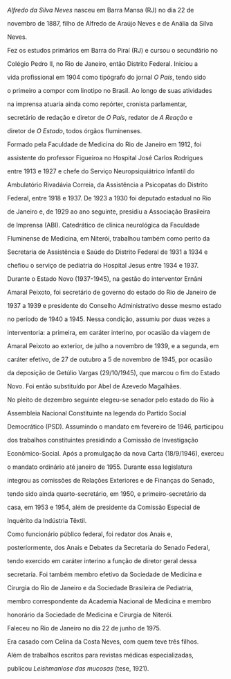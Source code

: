 

*Alfredo da Silva Neves* nasceu em Barra Mansa (RJ) no dia 22 de

novembro de 1887, filho de Alfredo de Araújo Neves e de Anália da Silva

Neves.



Fez os estudos primários em Barra do Piraí (RJ) e cursou o secundário no

Colégio Pedro II, no Rio de Janeiro, então Distrito Federal. Iniciou a

vida profissional em 1904 como tipógrafo do jornal *O País*, tendo sido

o primeiro a compor com linotipo no Brasil. Ao longo de suas atividades

na imprensa atuaria ainda como repórter, cronista parlamentar,

secretário de redação e diretor de *O País*, redator de *A Reação* e

diretor de *O Estado*, todos órgãos fluminenses.



Formado pela Faculdade de Medicina do Rio de Janeiro em 1912, foi

assistente do professor Figueiroa no Hospital José Carlos Rodrigues

entre 1913 e 1927 e chefe do Serviço Neuropsiquiátrico Infantil do

Ambulatório Rivadávia Correia, da Assistência a Psicopatas do Distrito

Federal, entre 1918 e 1937. De 1923 a 1930 foi deputado estadual no Rio

de Janeiro e, de 1929 ao ano seguinte, presidiu a Associação Brasileira

de Imprensa (ABI). Catedrático de clínica neurológica da Faculdade

Fluminense de Medicina, em Niterói, trabalhou também como perito da

Secretaria de Assistência e Saúde do Distrito Federal de 1931 a 1934 e

chefiou o serviço de pediatria do Hospital Jesus entre 1934 e 1937.



Durante o Estado Novo (1937-1945), na gestão do interventor Ernâni

Amaral Peixoto, foi secretário de governo do estado do Rio de Janeiro de

1937 a 1939 e presidente do Conselho Administrativo desse mesmo estado

no período de 1940 a 1945. Nessa condição, assumiu por duas vezes a

interventoria: a primeira, em caráter interino, por ocasião da viagem de

Amaral Peixoto ao exterior, de julho a novembro de 1939, e a segunda, em

caráter efetivo, de 27 de outubro a 5 de novembro de 1945, por ocasião

da deposição de Getúlio Vargas (29/10/1945), que marcou o fim do Estado

Novo. Foi então substituído por Abel de Azevedo Magalhães.



No pleito de dezembro seguinte elegeu-se senador pelo estado do Rio à

Assembleia Nacional Constituinte na legenda do Partido Social

Democrático (PSD). Assumindo o mandato em fevereiro de 1946, participou

dos trabalhos constituintes presidindo a Comissão de Investigação

Econômico-Social. Após a promulgação da nova Carta (18/9/1946), exerceu

o mandato ordinário até janeiro de 1955. Durante essa legislatura

integrou as comissões de Relações Exteriores e de Finanças do Senado,

tendo sido ainda quarto-secretário, em 1950, e primeiro-secretário da

casa, em 1953 e 1954, além de presidente da Comissão Especial de

Inquérito da Indústria Têxtil.



Como funcionário público federal, foi redator dos Anais e,

posteriormente, dos Anais e Debates da Secretaria do Senado Federal,

tendo exercido em caráter interino a função de diretor geral dessa

secretaria. Foi também membro efetivo da Sociedade de Medicina e

Cirurgia do Rio de Janeiro e da Sociedade Brasileira de Pediatria,

membro correspondente da Academia Nacional de Medicina e membro

honorário da Sociedade de Medicina e Cirurgia de Niterói.



Faleceu no Rio de Janeiro no dia 22 de junho de 1975.



Era casado com Celina da Costa Neves, com quem teve três filhos.



Além de trabalhos escritos para revistas médicas especializadas,

publicou *Leishmaniose das mucosas* (tese, 1921).



